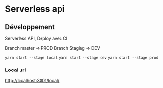 # Serverless api

## Développement

Serverless API, Deploy avec CI

Branch master =&gt; PROD Branch Staging =&gt; DEV

`yarn start --stage local` `yarn start --stage dev` `yarn start --stage prod`

### Local url

[http://localhost:3001/local/](http://localhost:3001/local/)

